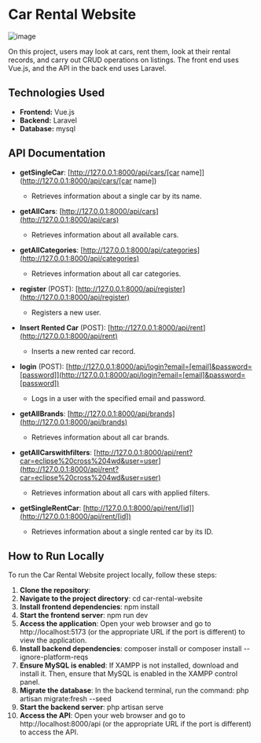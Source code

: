 # Car Rental Website
![image](https://github.com/Kv0nzee/car_rental/assets/62888962/07d97757-3a21-461c-9ed9-3adc33735ff5)

On this project, users may look at cars, rent them, look at their rental records, and carry out CRUD operations on listings. The front end uses Vue.js, and the API in the back end uses Laravel.

## Technologies Used

- **Frontend:** Vue.js
- **Backend:** Laravel
- **Database:** mysql

## API Documentation

- **getSingleCar**: [http://127.0.0.1:8000/api/cars/[car name]](http://127.0.0.1:8000/api/cars/[car name])
  - Retrieves information about a single car by its name.

- **getAllCars**: [http://127.0.0.1:8000/api/cars](http://127.0.0.1:8000/api/cars)
  - Retrieves information about all available cars.

- **getAllCategories**: [http://127.0.0.1:8000/api/categories](http://127.0.0.1:8000/api/categories)
  - Retrieves information about all car categories.

- **register** (POST): [http://127.0.0.1:8000/api/register](http://127.0.0.1:8000/api/register)
  - Registers a new user.

- **Insert Rented Car** (POST): [http://127.0.0.1:8000/api/rent](http://127.0.0.1:8000/api/rent)
  - Inserts a new rented car record.

- **login** (POST): [http://127.0.0.1:8000/api/login?email=[email]&password=[password]](http://127.0.0.1:8000/api/login?email=[email]&password=[password])
  - Logs in a user with the specified email and password.

- **getAllBrands**: [http://127.0.0.1:8000/api/brands](http://127.0.0.1:8000/api/brands)
  - Retrieves information about all car brands.

- **getAllCarswithfilters**: [http://127.0.0.1:8000/api/rent?car=eclipse%20cross%204wd&user=user](http://127.0.0.1:8000/api/rent?car=eclipse%20cross%204wd&user=user)
  - Retrieves information about all cars with applied filters.

- **getSingleRentCar**: [http://127.0.0.1:8000/api/rent/[id]](http://127.0.0.1:8000/api/rent/[id])
  - Retrieves information about a single rented car by its ID.


## How to Run Locally

To run the Car Rental Website project locally, follow these steps:

1. **Clone the repository**:
2. **Navigate to the project directory**: cd car-rental-website
3. **Install frontend dependencies**: npm install
4. **Start the frontend server**: npm run dev
5.  **Access the application**: Open your web browser and go to http://localhost:5173  (or the appropriate URL if the port is different) to view the application.
6. **Install backend dependencies**: composer install or composer install --ignore-platform-reqs
7. **Ensure MySQL is enabled**: If XAMPP is not installed, download and install it. Then, ensure that MySQL is enabled in the XAMPP control panel.
8. **Migrate the database**: In the backend terminal, run the command: php artisan migrate:fresh --seed
9. **Start the backend server**: php artisan serve
10. **Access the API**: Open your web browser and go to http://localhost:8000/api  (or the appropriate URL if the port is different) to access the API.
